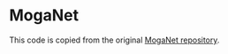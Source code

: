# MogaNet

This code is copied from the original [MogaNet repository](https://github.com/Westlake-AI/MogaNet).
